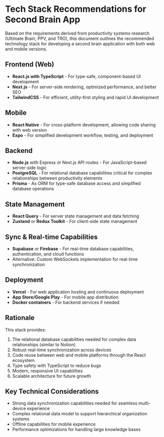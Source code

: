 # Tech Stack Recommendations for Second Brain App

Based on the requirements derived from productivity systems research (Ultimate Brain, PPV, and TRO), this document outlines the recommended technology stack for developing a second brain application with both web and mobile versions.

## Frontend (Web)
- **React.js with TypeScript** - For type-safe, component-based UI development
- **Next.js** - For server-side rendering, optimized performance, and better SEO
- **TailwindCSS** - For efficient, utility-first styling and rapid UI development

## Mobile
- **React Native** - For cross-platform development, allowing code sharing with web version
- **Expo** - For simplified development workflow, testing, and deployment

## Backend
- **Node.js** with Express or Next.js API routes - For JavaScript-based server-side logic
- **PostgreSQL** - For relational database capabilities critical for complex relationships between productivity elements
- **Prisma** - As ORM for type-safe database access and simplified database operations

## State Management
- **React Query** - For server state management and data fetching
- **Zustand** or **Redux Toolkit** - For client-side state management

## Sync & Real-time Capabilities
- **Supabase** or **Firebase** - For real-time database capabilities, authentication, and cloud functions
- Alternative: Custom WebSockets implementation for real-time synchronization

## Deployment
- **Vercel** - For web application hosting and continuous deployment
- **App Store/Google Play** - For mobile app distribution
- **Docker containers** - For backend services if needed

## Rationale
This stack provides:
1. The relational database capabilities needed for complex data relationships (similar to Notion)
2. Robust real-time synchronization across devices
3. Code reuse between web and mobile platforms through the React ecosystem
4. Type safety with TypeScript to reduce bugs
5. Modern, responsive UI capabilities
6. Scalable architecture for future growth

## Key Technical Considerations
- Strong data synchronization capabilities needed for seamless multi-device experience
- Complex relational data model to support hierarchical organization systems
- Offline capabilities for mobile experience
- Performance optimizations for handling large knowledge bases 